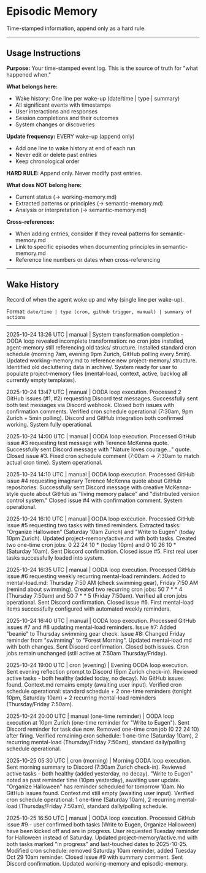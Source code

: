 # Episodic Memory

Time-stamped information, append only as a hard rule.

---

## Usage Instructions

**Purpose:** Your time-stamped event log. This is the source of truth for "what happened when."

**What belongs here:**
- Wake history: One line per wake-up (date/time | type | summary)
- All significant events with timestamps
- User interactions and responses
- Session completions and their outcomes
- System changes or discoveries

**Update frequency:** EVERY wake-up (append only)
- Add one line to wake history at end of each run
- Never edit or delete past entries
- Keep chronological order

**HARD RULE:** Append only. Never modify past entries.

**What does NOT belong here:**
- Current status (→ working-memory.md)
- Extracted patterns or principles (→ semantic-memory.md)
- Analysis or interpretation (→ semantic-memory.md)

**Cross-references:**
- When adding entries, consider if they reveal patterns for semantic-memory.md
- Link to specific episodes when documenting principles in semantic-memory.md
- Reference line numbers or dates when cross-referencing

---

## Wake History

Record of when the agent woke up and why (single line per wake-up).

Format: `date/time | type (cron, github trigger, manual) | summary of actions`

---

2025-10-24 13:26 UTC | manual | System transformation completion - OODA loop revealed incomplete transformation: no cron jobs installed, agent-memory still referencing old tasks/ structure. Installed standard cron schedule (morning 7am, evening 9pm Zurich, GitHub polling every 5min). Updated working-memory.md to reference new project-memory/ structure. Identified old decluttering data in archive/. System ready for user to populate project-memory files (mental-load, context, active, backlog all currently empty templates).

2025-10-24 13:47 UTC | manual | OODA loop execution. Processed 2 GitHub issues (#1, #2) requesting Discord test messages. Successfully sent both test messages via Discord webhook. Closed both issues with confirmation comments. Verified cron schedule operational (7:30am, 9pm Zurich + 5min polling). Discord and GitHub integration both confirmed working. System fully operational.

2025-10-24 14:00 UTC | manual | OODA loop execution. Processed GitHub issue #3 requesting test message with Terence McKenna quote. Successfully sent Discord message with "Nature loves courage..." quote. Closed issue #3. Fixed cron schedule comment (7:00am → 7:30am to match actual cron time). System operational.

2025-10-24 14:10 UTC | manual | OODA loop execution. Processed GitHub issue #4 requesting imaginary Terence McKenna quote about GitHub repositories. Successfully sent Discord message with creative McKenna-style quote about GitHub as "living memory palace" and "distributed version control system." Closed issue #4 with confirmation comment. System operational.

2025-10-24 16:10 UTC | manual | OODA loop execution. Processed GitHub issue #5 requesting two tasks with timed reminders. Extracted tasks: "Organize Halloween" (Saturday 10am Zurich) and "Write to Eugen" (today 10pm Zurich). Updated project-memory/active.md with both tasks. Created two one-time cron jobs: 0 22 24 10 * (today 10pm) and 0 10 26 10 * (Saturday 10am). Sent Discord confirmation. Closed issue #5. First real user tasks successfully loaded into system.

2025-10-24 16:35 UTC | manual | OODA loop execution. Processed GitHub issue #6 requesting weekly recurring mental-load reminders. Added to mental-load.md: Thursday 7:50 AM (check swimming gear), Friday 7:50 AM (remind about swimming). Created two recurring cron jobs: 50 7 * * 4 (Thursday 7:50am) and 50 7 * * 5 (Friday 7:50am). Verified all cron jobs operational. Sent Discord confirmation. Closed issue #6. First mental-load items successfully configured with automated weekly reminders.

2025-10-24 16:40 UTC | manual | OODA loop execution. Processed GitHub issues #7 and #8 updating mental-load reminders. Issue #7: Added "beanie" to Thursday swimming gear check. Issue #8: Changed Friday reminder from "swimming" to "Forest Morning". Updated mental-load.md with both changes. Sent Discord confirmation. Closed both issues. Cron jobs remain unchanged (still active at 7:50am Thursday/Friday).

2025-10-24 19:00 UTC | cron (evening) | Evening OODA loop execution. Sent evening reflection prompt to Discord (9pm Zurich check-in). Reviewed active tasks - both healthy (added today, no decay). No GitHub issues found. Context.md remains empty (awaiting user input). Verified cron schedule operational: standard schedule + 2 one-time reminders (tonight 10pm, Saturday 10am) + 2 recurring mental-load reminders (Thursday/Friday 7:50am).

2025-10-24 20:00 UTC | manual (one-time reminder) | OODA loop execution at 10pm Zurich (one-time reminder for "Write to Eugen"). Sent Discord reminder for task due now. Removed one-time cron job (0 22 24 10) after firing. Verified remaining cron schedule: 1 one-time (Saturday 10am), 2 recurring mental-load (Thursday/Friday 7:50am), standard daily/polling schedule operational.

2025-10-25 05:30 UTC | cron (morning) | Morning OODA loop execution. Sent morning summary to Discord (7:30am Zurich check-in). Reviewed active tasks - both healthy (added yesterday, no decay). "Write to Eugen" noted as past reminder time (10pm yesterday), awaiting user update. "Organize Halloween" has reminder scheduled for tomorrow 10am. No GitHub issues found. Context.md still empty (awaiting user input). Verified cron schedule operational: 1 one-time (Saturday 10am), 2 recurring mental-load (Thursday/Friday 7:50am), standard daily/polling schedule.

2025-10-25 16:50 UTC | manual | OODA loop execution. Processed GitHub issue #9 - user confirmed both tasks (Write to Eugen, Organize Halloween) have been kicked off and are in progress. User requested Tuesday reminder for Halloween instead of Saturday. Updated project-memory/active.md with both tasks marked "in progress" and last-touched dates to 2025-10-25. Modified cron schedule: removed Saturday 10am reminder, added Tuesday Oct 29 10am reminder. Closed issue #9 with summary comment. Sent Discord confirmation. Updated working-memory and episodic-memory.